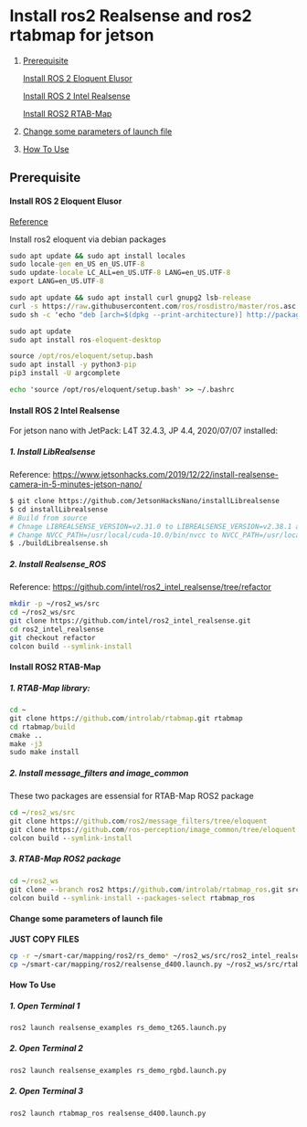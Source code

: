 # Install ros2 Realsense and ros2 rtabmap for jetson

1. [Prerequisite](#Prerequisite)

    [Install ROS 2 Eloquent Elusor](#jump1)
    
    [Install ROS 2 Intel Realsense](#jump2)
    
    [Install ROS2 RTAB-Map](#jump3)
    
2. [Change some parameters of launch file](#jump4)
3. [How To Use](#jump5)

## Prerequisite
#### <span id="jump1">Install ROS 2 Eloquent Elusor</span>
[Reference](https://index.ros.org/doc/ros2/Installation/Eloquent/Linux-Install-Debians/)

Install ros2 eloquent via debian packages
```cmd
sudo apt update && sudo apt install locales
sudo locale-gen en_US en_US.UTF-8
sudo update-locale LC_ALL=en_US.UTF-8 LANG=en_US.UTF-8
export LANG=en_US.UTF-8

sudo apt update && sudo apt install curl gnupg2 lsb-release
curl -s https://raw.githubusercontent.com/ros/rosdistro/master/ros.asc | sudo apt-key add -
sudo sh -c 'echo "deb [arch=$(dpkg --print-architecture)] http://packages.ros.org/ros2/ubuntu $(lsb_release -cs) main" > /etc/apt/sources.list.d/ros2-latest.list'

sudo apt update
sudo apt install ros-eloquent-desktop

source /opt/ros/eloquent/setup.bash
sudo apt install -y python3-pip
pip3 install -U argcomplete

echo 'source /opt/ros/eloquent/setup.bash' >> ~/.bashrc
```

#### <span id="jump2">Install ROS 2 Intel Realsense</span>
For jetson nano with JetPack: L4T 32.4.3, JP 4.4, 2020/07/07 installed:

  ##### 1. Install LibRealsense

  Reference: https://www.jetsonhacks.com/2019/12/22/install-realsense-camera-in-5-minutes-jetson-nano/

  ```bash
  $ git clone https://github.com/JetsonHacksNano/installLibrealsense
  $ cd installLibrealsense
  # Build from source
  # Chnage LIBREALSENSE_VERSION=v2.31.0 to LIBREALSENSE_VERSION=v2.38.1 and
  # Change NVCC_PATH=/usr/local/cuda-10.0/bin/nvcc to NVCC_PATH=/usr/local/cuda-10.2/bin/nvcc in buildLibrealsense.sh
  $ ./buildLibrealsense.sh
  ```

  ##### 2. Install Realsense_ROS

  Reference: https://github.com/intel/ros2_intel_realsense/tree/refactor 

  ```bash
  mkdir -p ~/ros2_ws/src 
  cd ~/ros2_ws/src 
  git clone https://github.com/intel/ros2_intel_realsense.git 
  cd ros2_intel_realsense 
  git checkout refactor 
  colcon build --symlink-install
  ```

#### <span id="jump3">Install ROS2 RTAB-Map</span>
  ##### 1. RTAB-Map library: 
  ```cmd
  cd ~ 
  git clone https://github.com/introlab/rtabmap.git rtabmap 
  cd rtabmap/build 
  cmake .. 
  make -j3
  sudo make install 
  ```
  ##### 2. Install message_filters and image_common
  These two packages are essensial for RTAB-Map ROS2 package
  ```cmd
  cd ~/ros2_ws/src
  git clone https://github.com/ros2/message_filters/tree/eloquent
  git clone https://github.com/ros-perception/image_common/tree/eloquent
  colcon build --symlink-install
  ```
  ##### 3. RTAB-Map ROS2 package
  ```cmd
  cd ~/ros2_ws 
  git clone --branch ros2 https://github.com/introlab/rtabmap_ros.git src/rtabmap_ros 
  colcon build --symlink-install --packages-select rtabmap_ros
  ```
  
#### <span id="jump4">Change some parameters of launch file</span>
  **JUST COPY FILES**
  ```bash
  cp -r ~/smart-car/mapping/ros2/rs_demo* ~/ros2_ws/src/ros2_intel_realsense/realsense_examples/launch
  cp ~/smart-car/mapping/ros2/realsense_d400.launch.py ~/ros2_ws/src/rtabmap_ros/launch/ros2
  ```
#### <span id="jump5">How To Use</span>
  ##### 1. Open Terminal 1
  ```bash
  ros2 launch realsense_examples rs_demo_t265.launch.py
  ```
  ##### 2. Open Terminal 2
  ```bash
  ros2 launch realsense_examples rs_demo_rgbd.launch.py
  ```
  ##### 2. Open Terminal 3
  ```bash
  ros2 launch rtabmap_ros realsense_d400.launch.py
  ```
  

